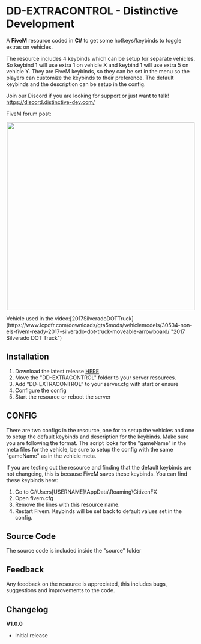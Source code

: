 # DD-EXTRACONTROL - Distinctive Development

A **FiveM** resource coded in **C#** to get some hotkeys/keybinds to toggle extras on vehicles.

The resource includes 4 keybinds which can be setup for separate vehicles. So keybind 1 will use extra 1 on vehicle X and keybind 1 will use extra 5 on vehicle Y. They are FiveM keybinds, so they can be set in the menu so the players can customize the keybinds to their preference. The default keybinds and the description can be setup in the config.

Join our Discord if you are looking for support or just want to talk!
https://discord.distinctive-dev.com/

FiveM forum post: 

<p align="center">
  <a href="https://www.youtube.com/watch?v=0AygtwevKKQ">
    <img src="https://distinctive-dev.com/github/images/DD-EXTRACONTROL/DD-EXTRACONTROL-YT.png" target="_blank" width="500" >
  </a>
</p>
Vehicle used in the video:[2017SilveradoDOTTruck](https://www.lcpdfr.com/downloads/gta5mods/vehiclemodels/30534-non-els-fivem-ready-2017-silverado-dot-truck-moveable-arrowboard/ "2017 Silverado DOT Truck")


## Installation
1. Download the latest release [HERE](https://github.com/DistinctiveDevelopment/DD-EXTRACONTROL/releases "DD-EXTRACONTROL Releases")
2. Move the "DD-EXTRACONTROL" folder to your server resources.
3. Add “DD-EXTRACONTROL” to your server.cfg with start or ensure
4. Configure the config
5. Start the resource or reboot the server

## CONFIG
There are two configs in the resource, one for to setup the vehicles and one to setup the default keybinds and description for the keybinds. Make sure you are following the format. The script looks for the "gameName" in the meta files for the vehicle, be sure to setup the config with the same "gameName" as in the vehicle meta.

If you are testing out the resource and finding that the default keybinds are not changeing, this is because FiveM saves these keybinds.
You can find these keybinds here:
1. Go to C:\Users\[USERNAME]\AppData\Roaming\CitizenFX
2. Open fivem.cfg
3. Remove the lines with this resource name.
4. Restart Fivem. Keybinds will be set back to default values set in the config.

## Source Code
The source code is included inside the "source" folder

## Feedback
Any feedback on the resource is appreciated, this includes bugs, suggestions and improvements to the code.

## Changelog
**V1.0.0**
- Initial release
